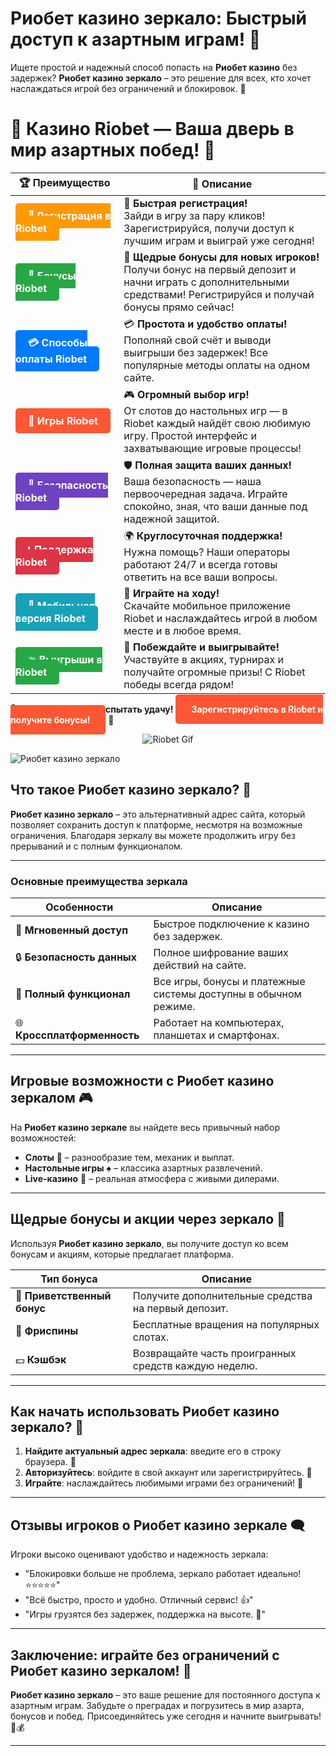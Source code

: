 # **Риобет казино зеркало: Быстрый доступ к азартным играм! 🎰**

Ищете простой и надежный способ попасть на **Риобет казино** без задержек? **Риобет казино зеркало** – это решение для всех, кто хочет наслаждаться игрой без ограничений и блокировок. 🌟

# 🎲 **Казино Riobet — Ваша дверь в мир азартных побед!** 🎰

| 🏆 **Преимущество** | 🌟 **Описание** |
|--------------------|-----------------|
| <a href="https://brandplay.link/7xBLTPyj" style="background-color: #ff9900; color: white; padding: 10px 20px; border-radius: 5px; text-decoration: none; font-weight: bold;">🎉 Регистрация в Riobet</a> | 🚀 **Быстрая регистрация!** <br> Зайди в игру за пару кликов! Зарегистрируйся, получи доступ к лучшим играм и выиграй уже сегодня! |
| <a href="https://brandplay.link/7xBLTPyj" style="background-color: #28a745; color: white; padding: 10px 20px; border-radius: 5px; text-decoration: none; font-weight: bold;">🎁 Бонусы Riobet</a> | 🎉 **Щедрые бонусы для новых игроков!** <br> Получи бонус на первый депозит и начни играть с дополнительными средствами! Регистрируйся и получай бонусы прямо сейчас! |
| <a href="https://brandplay.link/7xBLTPyj" style="background-color: #007bff; color: white; padding: 10px 20px; border-radius: 5px; text-decoration: none; font-weight: bold;">💳 Способы оплаты Riobet</a> | 💳 **Простота и удобство оплаты!** <br> Пополняй свой счёт и выводи выигрыши без задержек! Все популярные методы оплаты на одном сайте. |
| <a href="https://brandplay.link/7xBLTPyj" style="background-color: #ff5733; color: white; padding: 10px 20px; border-radius: 5px; text-decoration: none; font-weight: bold;">🎰 Игры Riobet</a> | 🎮 **Огромный выбор игр!** <br> От слотов до настольных игр — в Riobet каждый найдёт свою любимую игру. Простой интерфейс и захватывающие игровые процессы! |
| <a href="https://brandplay.link/7xBLTPyj" style="background-color: #6f42c1; color: white; padding: 10px 20px; border-radius: 5px; text-decoration: none; font-weight: bold;">🔐 Безопасность Riobet</a> | 🛡️ **Полная защита ваших данных!** <br> Ваша безопасность — наша первоочередная задача. Играйте спокойно, зная, что ваши данные под надежной защитой. |
| <a href="https://brandplay.link/7xBLTPyj" style="background-color: #dc3545; color: white; padding: 10px 20px; border-radius: 5px; text-decoration: none; font-weight: bold;">📞 Поддержка Riobet</a> | 🌍 **Круглосуточная поддержка!** <br> Нужна помощь? Наши операторы работают 24/7 и всегда готовы ответить на все ваши вопросы. |
| <a href="https://brandplay.link/7xBLTPyj" style="background-color: #17a2b8; color: white; padding: 10px 20px; border-radius: 5px; text-decoration: none; font-weight: bold;">📱 Мобильная версия Riobet</a> | 📱 **Играйте на ходу!** <br> Скачайте мобильное приложение Riobet и наслаждайтесь игрой в любом месте и в любое время. |
| <a href="https://brandplay.link/7xBLTPyj" style="background-color: #28a745; color: white; padding: 10px 20px; border-radius: 5px; text-decoration: none; font-weight: bold;">💥 Выигрыши в Riobet</a> | 🤑 **Побеждайте и выигрывайте!** <br> Участвуйте в акциях, турнирах и получайте огромные призы! С Riobet победы всегда рядом! |

🎉 **Не упустите шанс испытать удачу!** <a href="https://brandplay.link/7xBLTPyj" style="background-color: #ff5733; color: white; padding: 15px 25px; border-radius: 5px; text-decoration: none; font-weight: bold;">Зарегистрируйтесь в Riobet и получите бонусы!</a> 🌟

<p align="center">
  <img src="https://i.pinimg.com/originals/1d/b3/25/1db325483acbe642c6d4e6fdd73a4988.gif" alt="Riobet Gif">
</p>


![Риобет казино зеркало](https://www.bragazeta.ru/wp-content/uploads/2023/06/riobet1.webp)

## **Что такое Риобет казино зеркало? 🔑**

**Риобет казино зеркало** – это альтернативный адрес сайта, который позволяет сохранить доступ к платформе, несмотря на возможные ограничения. Благодаря зеркалу вы можете продолжить игру без прерываний и с полным функционалом.

---

### **Основные преимущества зеркала**

| **Особенности**                  | **Описание**                                                              |
|-----------------------------------|---------------------------------------------------------------------------|
| 🚀 **Мгновенный доступ**           | Быстрое подключение к казино без задержек.                                |
| 🔒 **Безопасность данных**         | Полное шифрование ваших действий на сайте.                               |
| 🎲 **Полный функционал**           | Все игры, бонусы и платежные системы доступны в обычном режиме.           |
| 🌐 **Кроссплатформенность**        | Работает на компьютерах, планшетах и смартфонах.                          |

---

## **Игровые возможности с Риобет казино зеркалом 🎮**

На **Риобет казино зеркале** вы найдете весь привычный набор возможностей:

- **Слоты** 🎰 – разнообразие тем, механик и выплат.  
- **Настольные игры** ♠️ – классика азартных развлечений.  
- **Live-казино** 🎥 – реальная атмосфера с живыми дилерами.  

---

## **Щедрые бонусы и акции через зеркало 💎**

Используя **Риобет казино зеркало**, вы получите доступ ко всем бонусам и акциям, которые предлагает платформа.

| **Тип бонуса**               | **Описание**                                         |
|-------------------------------|-----------------------------------------------------|
| 🎉 **Приветственный бонус**   | Получите дополнительные средства на первый депозит. |
| 🎡 **Фриспины**               | Бесплатные вращения на популярных слотах.           |
| 💵 **Кэшбэк**                 | Возвращайте часть проигранных средств каждую неделю.|

---

## **Как начать использовать Риобет казино зеркало? 🚀**

1. **Найдите актуальный адрес зеркала**: введите его в строку браузера. 🔗  
2. **Авторизуйтесь**: войдите в свой аккаунт или зарегистрируйтесь. 📝  
3. **Играйте**: наслаждайтесь любимыми играми без ограничений! 🎉  

---

## **Отзывы игроков о Риобет казино зеркале 🗨️**

Игроки высоко оценивают удобство и надежность зеркала:

- "Блокировки больше не проблема, зеркало работает идеально! ⭐⭐⭐⭐⭐"  
- "Всё быстро, просто и удобно. Отличный сервис! 👍"  
- "Игры грузятся без задержек, поддержка на высоте. 💯"  

---

## **Заключение: играйте без ограничений с Риобет казино зеркалом! 🌟**

**Риобет казино зеркало** – это ваше решение для постоянного доступа к азартным играм. Забудьте о преградах и погрузитесь в мир азарта, бонусов и побед. Присоединяйтесь уже сегодня и начните выигрывать! 🎲💰

---
